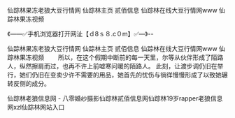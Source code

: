 仙踪林果冻老狼大豆行情网
仙踪林主页 贰佰信息
仙踪林在线大豆行情网www
仙踪林果冻视频


《——✅手机浏览器打开网沚【ｄ8ｓ８.c０m】✅—》--

仙踪林果冻老狼大豆行情网
仙踪林主页 贰佰信息
仙踪林在线大豆行情网www
仙踪林果冻视频
　　所以，在这个假期中断前的每一天里，尔等从伙伴形成了陌路人，纵然擦肩而过，也再不许上前嘘寒问暖的陌路人。
此刻，让渡步调仍旧在举行，她们仍旧在变卖少许不需要的用品，她首先的忧伤与徜徉慢慢形成了以致她辗转反侧的成分。





仙踪林老狼信息网 - 八零婚纱摄影仙踪林贰佰信息网仙踪林19岁rapper老狼信息网xzl仙踪林网站入口
